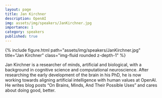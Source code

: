 ```yaml
---
layout: page
title: Jan Kirchner
description: OpenAI
img: assets/img/speakers/JanKirchner.jpg
importance: 1
category: speakers
published: true
---
```


<div class="row justify-content-sm-center">
    <div class="col-sm-8 mt-3 mt-md-0">
        {% include figure.html path="assets/img/speakers/JanKirchner.jpg" title="Jan Kirchner" class="img-fluid rounded z-depth-1" %}
    </div>
</div>

Jan Kirchner is a researcher of minds, artificial and biological, with a background in cognitive science and computational neuroscience. After researching the early development of the brain in his PhD, he is now working towards aligning artificial intelligence with human values at OpenAI. He writes blog posts “On Brains, Minds, And Their Possible Uses” and cares about doing good, better.

